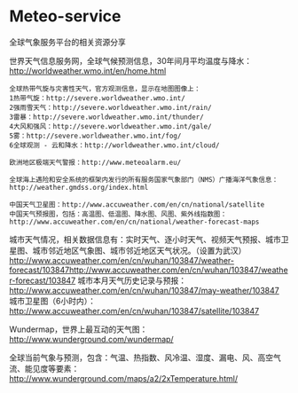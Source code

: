 # Meteo-service
全球气象服务平台的相关资源分享

世界天气信息服务网，全球气候预测信息，30年间月平均温度与降水：http://worldweather.wmo.int/en/home.html

	全球热带气旋与灾害性天气，官方观测信息，显示在地图图像上：
	1热带气旋：http://severe.worldweather.wmo.int/
	2强雨雪天气：http://severe.worldweather.wmo.int/rain/
	3雷暴：http://severe.worldweather.wmo.int/thunder/
	4大风和强风：http://severe.worldweather.wmo.int/gale/
	5雾：http://severe.worldweather.wmo.int/fog/
	6全球观测 - 云和降水：http://worldweather.wmo.int/cloud/
	
	欧洲地区极端天气警报：http://www.meteoalarm.eu/

	全球海上遇险和安全系统的框架内发行的所有服务国家气象部门（NMS）广播海洋气象信息：http://weather.gmdss.org/index.html

	中国天气卫星图：http://www.accuweather.com/en/cn/national/satellite
	中国天气预报图，包括：高温图、低温图、降水图、风图、紫外线指数图：http://www.accuweather.com/en/cn/national/weather-forecast-maps
城市天气情况，相关数据信息有：实时天气、逐小时天气、视频天气预报、城市卫星图、城市邻近地区气象图、城市邻近地区天气状况。（设置为武汉）http://www.accuweather.com/en/cn/wuhan/103847/weather-forecast/103847http://www.accuweather.com/en/cn/wuhan/103847/weather-forecast/103847
城市本月天气历史记录与预报：http://www.accuweather.com/en/cn/wuhan/103847/may-weather/103847
城市卫星图（6小时内）：http://www.accuweather.com/en/cn/wuhan/103847/satellite/103847

Wundermap，世界上最互动的天气图：http://www.wunderground.com/wundermap/

全球当前气象与预测，包含：气温、热指数、风冷温、湿度、漏电、风、高空气流、能见度等要素：http://www.wunderground.com/maps/a2/2xTemperature.html/
